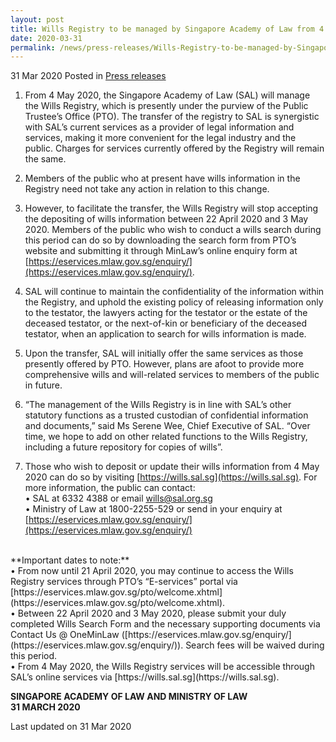 ```yaml
---
layout: post
title: Wills Registry to be managed by Singapore Academy of Law from 4 May 2020
date: 2020-03-31
permalink: /news/press-releases/Wills-Registry-to-be-managed-by-Singapore-Academy-of-Law-from-4-May-2020
---
```


31 Mar 2020 Posted in [Press releases](/news/press-releases)

1.	From 4 May 2020, the Singapore Academy of Law (SAL) will manage the Wills Registry, which is presently under the purview of the Public Trustee’s Office (PTO). The transfer of the registry to SAL is synergistic with SAL’s current services as a provider of legal information and services, making it more convenient for the legal industry and the public. Charges for services currently offered by the Registry will remain the same.

2.	Members of the public who at present have wills information in the Registry need not take any action in relation to this change.

3.	However, to facilitate the transfer, the Wills Registry will stop accepting the depositing of wills information between 22 April 2020 and 3 May 2020. Members of the public who wish to conduct a wills search during this period can do so by downloading the search form from PTO’s website and submitting it through MinLaw’s online enquiry form at [https://eservices.mlaw.gov.sg/enquiry/](https://eservices.mlaw.gov.sg/enquiry/). 

4.	SAL will continue to maintain the confidentiality of the information within the Registry, and uphold the existing policy of releasing information only to the testator, the lawyers acting for the testator or the estate of the deceased testator, or the next-of-kin or beneficiary of the deceased testator, when an application to search for wills information is made.

5.	Upon the transfer, SAL will initially offer the same services as those presently offered by PTO. However, plans are afoot to provide more comprehensive wills and will-related services to members of the public in future.

6.	“The management of the Wills Registry is in line with SAL’s other statutory functions as a trusted custodian of confidential information and documents,” said Ms Serene Wee, Chief Executive of SAL. “Over time, we hope to add on other related functions to the Wills Registry, including a future repository for copies of wills”.  

7.	Those who wish to deposit or update their wills information from 4 May 2020 can do so by visiting [https://wills.sal.sg](https://wills.sal.sg). For more information, the public can contact:
<br>•	SAL at 6332 4388 or email [wills@sal.org.sg](mailto:wills@sal.org.sg) 
<br>•	Ministry of Law at 1800-2255-529 or send in your enquiry at [https://eservices.mlaw.gov.sg/enquiry/](https://eservices.mlaw.gov.sg/enquiry/)

<br>
**Important dates to note:**
<br>•	From now until 21 April 2020, you may continue to access the Wills Registry services through PTO’s “E-services” portal via [https://eservices.mlaw.gov.sg/pto/welcome.xhtml](https://eservices.mlaw.gov.sg/pto/welcome.xhtml).
<br>•	Between 22 April 2020 and 3 May 2020, please submit your duly completed Wills Search Form and the necessary supporting documents via Contact Us @ OneMinLaw ([https://eservices.mlaw.gov.sg/enquiry/](https://eservices.mlaw.gov.sg/enquiry/)). Search fees will be waived during this period.
<br>•	From 4 May 2020, the Wills Registry services will be accessible through SAL’s online services via [https://wills.sal.sg](https://wills.sal.sg).


<b>SINGAPORE ACADEMY OF LAW AND MINISTRY OF LAW</b>
<br>
<b>31 MARCH 2020</b>

<p class="right-side-updated">Last updated on 31 Mar 2020</p>

